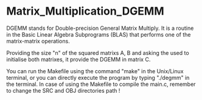 # Matrix_Multiplication_DGEMM

DGEMM stands for Double-precision General Matrix Multiply. It is a routine in the Basic Linear Algebra Subprograms (BLAS) that performs one of the matrix-matrix operations.

Providing the size "n" of the squared matrixs A, B and asking the used to initialise both matrixes, it provide the DGEMM in matrix C.

You can run the Makefile using the command "make" in the Unix/Linux terminal, or you can directly execute the program by typing "./degmm" in the terminal.
In case of using the Makefile to compile the main.c, remember to change the SRC and OBJ directories path !
